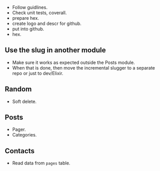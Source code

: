 * Follow guidlines.
* Check unit tests, coverall.
* prepare hex.
* create logo and descr for github.
* put into github.
* hex.

## Use the slug in another module

* Make sure it works as expected outside the Posts module.
* When that is done, then move the incremental slugger to a separate repo or just to dev/Elixir.

## Random

* Soft delete.

## Posts

* Pager.
* Categories.

## Contacts

* Read data from `pages` table.
